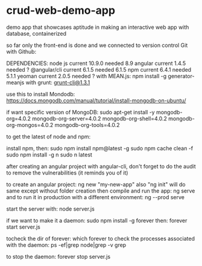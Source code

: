 # crud-web-demo-app
demo app that showcases aptitude in making an interactive web app with database, containerized

so far only the front-end is done and we connected to version control Git with Github: 

DEPENDENCIES:
node js			current 10.9.0  needed 8.9
angular 		current 1.4.5   needed ?
@angular/cli 	current	6.1.5	needed 6.1.5
npm				current 6.4.1	needed 5.1.1
yeoman			current 2.0.5	needed ?
with MEAN.js:
npm install -g generator-meanjs
with grunt:
grunt-cli@1.3.1

use this to install Mondodb: https://docs.mongodb.com/manual/tutorial/install-mongodb-on-ubuntu/

if want specific version of MongoDB:
sudo apt-get install -y mongodb-org=4.0.2 mongodb-org-server=4.0.2 mongodb-org-shell=4.0.2 mongodb-org-mongos=4.0.2 mongodb-org-tools=4.0.2

to get the latest of node and npm:

install npm, then:
sudo npm install npm@latest -g
sudo npm cache clean -f
sudo npm install -g n
sudo n latest

after creating an angular project with angular-cli, 
don't forget to do the audit to remove the vulnerabilities (it reminds you of it)

to create an angular project:
ng new "my-new-app"
also "ng init" will do same except without folder creation
then compile and run the app:
ng serve
and to run it in production with a different environment:
ng --prod serve



start the server with:
node server.js

if we want to make it a daemon:
sudo npm install -g forever
then:
forever start server.js

tocheck the dir of forever:
which forever
to check the processes associated with the daemon:
ps -ef|grep  node|grep -v grep

to stop the daemon:
forever stop server.js

